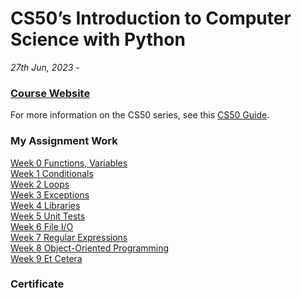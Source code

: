 # CS50’s Introduction to Computer Science with Python
*27th Jun, 2023 -*

### [Course Website](https://cs50.harvard.edu/python/2022/)  
For more information on the CS50 series, see this [CS50 Guide](https://www.classcentral.com/report/harvard-cs50-guide/).  

### My Assignment Work

[Week 0 Functions, Variables](Week0)  
[Week 1 Conditionals](Week1)  
[Week 2 Loops](Week2)  
[Week 3 Exceptions](Week3)  
[Week 4 Libraries](Week4)  
[Week 5 Unit Tests](Week5)  
[Week 6 File I/O](Week6)  
[Week 7 Regular Expressions](Week7)  
[Week 8 Object-Oriented Programming](Week8)  
[Week 9 Et Cetera](Week9)  

### Certificate

